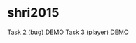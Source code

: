 # shri2015

[Task 2 (bug) DEMO](http://schyzoo.github.io/shri2015/task2/index.html)
[Task 3 (player) DEMO](http://schyzoo.github.io/shri2015/task3/index.html)


